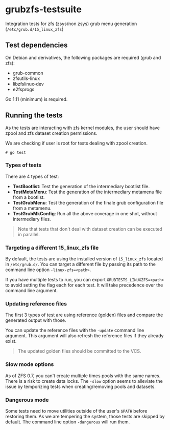 # grubzfs-testsuite
Integration tests for zfs (zsys/non zsys) grub menu generation (`/etc/grub.d/15_linux_zfs`)

## Test dependencies

On Debian and derivatives, the following packages are required (grub and zfs):
* grub-common
* zfsutils-linux
* libzfslinux-dev
* e2fsprogs

Go 1.11 (minimum) is required.

## Running the tests
As the tests are interacting with zfs kernel modules, the user should have zpool and zfs dataset creation permissions.

We are checking if user is root for tests dealing with zpool creation.

```
# go test
```

### Types of tests

There are 4 types of test:
* **TestBootlist**: Test the generation of the intermediary bootlist file.
* **TestMetaMenu**: Test the generation of the intermediary metamenu file from a bootlist.
* **TestGrubMenu**: Test the generation of the finale grub configuration file from a metamenu.
* **TestGrubMkConfig**: Run all the above coverage in one shot, without intermediary files.

> Note that tests that don't deal with dataset creation can be executed in parallel.

### Targeting a different 15_linux_zfs file

By default, the tests are using the installed version of `15_linux_zfs` located in `/etc/grub.d/`. You can target a different file by passing its path to the command line option `-linux-zfs=<path>`.

If you have multiple tests to run, you can export `GRUBTESTS_LINUXZFS=<path>` to avoid setting the flag each for each test. It will take precedence over the command line argument.

### Updating reference files

The first 3 types of test are using reference (golden) files and compare the generated output with those.

You can update the reference files with the `-update` command line argument. This argument will also refresh the reference files if they already exist.

> The updated golden files should be committed to the VCS.

### Slow mode options

As of ZFS 0.7, you can't create multiple times pools with the same names. There is a risk to create data locks. The `-slow` option seems to alleviate the issue by temporizing tests when creating/removing pools and datasets.

### Dangerous mode

Some tests need to move utilities outside of the user's `$PATH` before restoring them. As we are tempering the system, those tests are skipped by default. The command line option `-dangerous` will run them.
